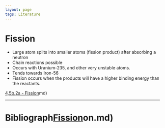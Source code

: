 ```yaml
---
layout: page
tags: Literature 
---
```


# Fission

- Large atom splits into smaller atoms (fission product) after absorbing a neutron
- Chain reactions possible
- Occurs with Uranium-235, and other very unstable atoms.
- Tends towards Iron-56
- Fission occurs when the products will have a higher binding energy than the reactants.

[4,5b,2a - Fission](4,5b,2a%20-%20Fission.md)md)

---

# Bibliograph[Fission](pages/I%20found/4%20Citation%20Notes/Fission.md)on.md)